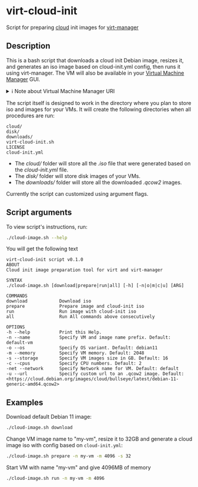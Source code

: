 # virt-cloud-init

Script for preparing [cloud](https://github.com/canonical/cloud-init) init images for [virt-manager](https://virt-manager.org/)

## Description

This is a bash script that downloads a cloud init Debian image, resizes it, and generates an iso image based on cloud-init.yml config, then runs it using virt-manager. The VM will also be available in your [Virtual Machine Manager](https://virt-manager.org/) GUI.

<details>
<summary>ℹ Note about Virtual Machine Manager URI</summary>

By default, libvert uses `qemu:///session` URI, hence, VMs created with `virt-install` will not appear in your Virtual Machine Manager GUI. To fix this issue, export the following variable:

```bash
export LIBVIRT_DEFAULT_URI="qemu:///system"
```

More info on this issue on [StackOverflow](https://stackoverflow.com/questions/35683443/why-are-my-vms-visible-to-either-virsh-virt-manager-but-not-both)

</details>

The script itself is designed to work in the directory where you plan to store iso and images for your VMs. It will create the following directories when all procedures are run:

```text
cloud/
disk/
downloads/
virt-cloud-init.sh
LICENSE
cloud-init.yml
```

- The *cloud/* folder will store all the *.iso* file that were generated based on the *cloud-init.yml* file.
- The *disk/* folder will store disk images of your VMs.
- The *downloads/* folder will store all the downloaded *.qcow2* images.

Currently the script can customized using argument flags.

## Script arguments

To view script's instructions, run:

```bash
./cloud-image.sh --help
```

You will get the following text

```text
virt-cloud-init script v0.1.0
ABOUT
Cloud init image preparation tool for virt and virt-manager

SYNTAX
./cloud-image.sh [download|prepare|run|all] [-h] [-n|o|m|c|u] [ARG]

COMMANDS
download            Download iso
prepare             Prepare image and cloud-init iso
run                 Run image with cloud-init iso
all                 Run All commands above consecutively

OPTIONS
-h --help           Print this Help.
-n --name           Specify VM and image name prefix. Default: default-vm
-o --os             Specify OS variant. Default: debian11
-m --memory         Specify VM memory. Default: 2048
-s --storage        Specify VM images size in GB. Default: 16
-c --cpus           Specify CPU numbers. Default: 2
-net --network      Specify Network name for VM. Default: default
-u --url            Specify custom url to an .qcow2 image. Default: <https://cloud.debian.org/images/cloud/bullseye/latest/debian-11-generic-amd64.qcow2>
```

## Examples

Download default Debian 11 image:

```bash
./cloud-image.sh download
```

Change VM image name to "my-vm", resize it to 32GB and generate a cloud image iso with config based on `cloud-init.yml`:

```bash
./cloud-image.sh prepare -n my-vm -m 4096 -s 32
```

Start VM with name "my-vm" and give 4096MB of memory

```bash
./cloud-image.sh run -n my-vm -m 4096
```
